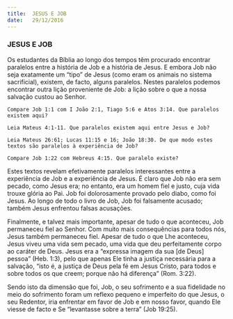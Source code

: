 ```yaml
---
title:  JESUS E JOB
date:   29/12/2016
---
```


### JESUS E JOB

Os estudantes da Bíblia ao longo dos tempos têm procurado encontrar paralelos entre a história de Job e a história de Jesus. E embora Job não seja exatamente um “tipo” de Jesus (como eram os animais no sistema sacrificial), existem, de facto, alguns paralelos. Nestes paralelos podemos encontrar outra lição proveniente de Job: a lição sobre o que a nossa salvação custou ao Senhor.

`Compare Job 1:1 com I João 2:1, Tiago 5:6 e Atos 3:14. Que paralelos existem aqui?`

`Leia Mateus 4:1-11. Que paralelos existem aqui entre Jesus e Job?`

`Leia Mateus 26:61; Lucas 11:15 e 16; João 18:30. De que modo estes textos são paralelos à experiência de Job?`

`Compare Job 1:22 com Hebreus 4:15. Que paralelo existe?`

Estes textos revelam efetivamente paralelos interessantes entre a experiência de Job e a experiência de Jesus. É claro que Job não era sem pecado, como Jesus era; no entanto, era um homem fiel e justo, cuja vida trouxe glória ao Pai. Job foi dolorosamente provado pelo diabo, como foi Jesus. Ao longo de todo o livro de Job, Job foi falsamente acusado; também Jesus enfrentou falsas acusações.

Finalmente, e talvez mais importante, apesar de tudo o que aconteceu, Job permaneceu fiel ao Senhor. Com muito mais consequências para todos nós, Jesus também permaneceu fiel. Apesar de tudo o que Lhe aconteceu, Jesus viveu uma vida sem pecado, uma vida que deu perfeitamente corpo ao caráter de Deus. Jesus era a “expressa imagem da sua [de Deus] pessoa” (Heb. 1:3), pelo que apenas Ele tinha a justiça necessária para a salvação, “isto é, a justiça de Deus pela fé em Jesus Cristo, para todos e sobre todos os que creem; porque não há diferença” (Rom. 3:22).

Sendo isto da dimensão que foi, Job, o seu sofrimento e a sua fidelidade no meio do sofrimento foram um reflexo pequeno e imperfeito do que Jesus, o seu Redentor, iria enfrentar em favor de Job e em nosso favor, quando Ele viesse de facto e Se “levantasse sobre a terra” (Job 19:25).